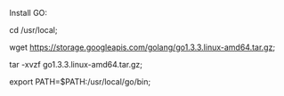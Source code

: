 Install GO:

cd /usr/local;

wget https://storage.googleapis.com/golang/go1.3.3.linux-amd64.tar.gz;

tar -xvzf go1.3.3.linux-amd64.tar.gz;

export PATH=$PATH:/usr/local/go/bin;
